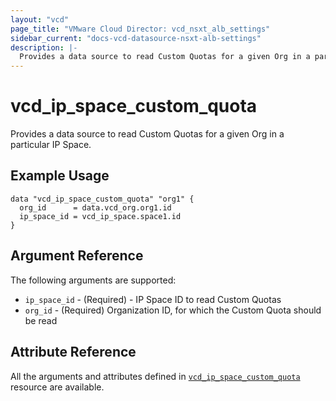 ```yaml
---
layout: "vcd"
page_title: "VMware Cloud Director: vcd_nsxt_alb_settings"
sidebar_current: "docs-vcd-datasource-nsxt-alb-settings"
description: |-
  Provides a data source to read Custom Quotas for a given Org in a particular IP Space.
---
```


# vcd\_ip\_space\_custom\_quota

Provides a data source to read Custom Quotas for a given Org in a particular IP Space.

## Example Usage

```hcl
data "vcd_ip_space_custom_quota" "org1" {
  org_id      = data.vcd_org.org1.id
  ip_space_id = vcd_ip_space.space1.id
}
```

## Argument Reference

The following arguments are supported:

* `ip_space_id` - (Required) - IP Space ID to read Custom Quotas
* `org_id` - (Required) Organization ID, for which the Custom Quota should be read

## Attribute Reference

All the arguments and attributes defined in
[`vcd_ip_space_custom_quota`](/providers/vmware/vcd/latest/docs/resources/ip_space_custom_quota)
resource are available.
